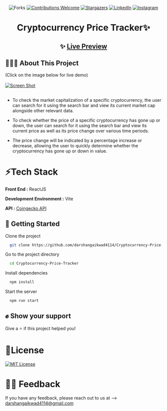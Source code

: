<div align="center">

![Forks](https://img.shields.io/github/forks/darshangaikwad4114/Cryptocurrency-Price-Tracker?logo=GITHUB&style=for-the-badge)
[![Contributions Welcome](https://img.shields.io/badge/contributions-welcome-blue.svg?style=for-the-badge)](https://github.com/darshangaikwad4114/Cryptocurrency-Price-Tracker)
[![Stargazers](https://img.shields.io/github/stars/darshangaikwad4114/Cryptocurrency-Price-Tracker?logo=github&style=for-the-badge)](https://github.com/darshangaikwad4114/Cryptocurrency-Price-Tracker/stargazers)
[![LinkedIn](https://img.shields.io/badge/LinkedIn-0077B5?style=for-the-badge&logo=linkedin&logoColor=white)](https://www.linkedin.com/in/darshan-gaikwad/)
[![Instagram](https://img.shields.io/badge/Instagram-E4405F?style=for-the-badge&logo=instagram&logoColor=white)](https://instagram.com/darshan_4114_)

# Cryptocurrency Price Tracker✨

## ✨ [Live Preview](https://darshan-cryptocurrency-price-tracker.netlify.app/)

</div>

## 🤷🏼‍♂️ About This Project

(Click on the image below for live demo) <br></br>
[![Screen Shot](/public/screenshot.png)](https://darshan-cryptocurrency-price-tracker.netlify.app/)

##

- To check the market capitalization of a specific cryptocurrency, the user can search for it using the search bar and view its current market cap alongside other relevant data.

- To check whether the price of a specific cryptocurrency has gone up or down, the user can search for it using the search bar and view its current price as well as its price change over various time periods.

- The price change will be indicated by a percentage increase or decrease, allowing the user to quickly determine whether the cryptocurrency has gone up or down in value.

# ⚡Tech Stack

**Front End :** ReactJS

**Development Environment :** Vite

**API :** [Coingecko API](https://www.coingecko.com/en/api)

## 🚀 Getting Started

Clone the project

```bash
  git clone https://github.com/darshangaikwad4114/Cryptocurrency-Price-Tracker.git
```

Go to the project directory

```bash
  cd Cryptocurrency-Price-Tracker
```

Install dependencies

```bash
  npm install
```

Start the server

```bash
  npm run start
```

## ✊ Show your support

Give a ⭐️ if this project helped you!

# 📝License

[![MIT License](https://img.shields.io/badge/License-MIT-green.svg)](https://github.com/darshangaikwad4114/Cryptocurrency-Price-Tracker/blob/main/LICENCE)

# 🙌🏻 Feedback

If you have any feedback, please reach out to us at --> darshangaikwad4114@gmail.com
